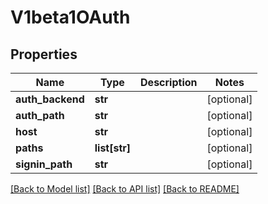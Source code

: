 # V1beta1OAuth

## Properties
Name | Type | Description | Notes
------------ | ------------- | ------------- | -------------
**auth_backend** | **str** |  | [optional] 
**auth_path** | **str** |  | [optional] 
**host** | **str** |  | [optional] 
**paths** | **list[str]** |  | [optional] 
**signin_path** | **str** |  | [optional] 

[[Back to Model list]](../README.md#documentation-for-models) [[Back to API list]](../README.md#documentation-for-api-endpoints) [[Back to README]](../README.md)


